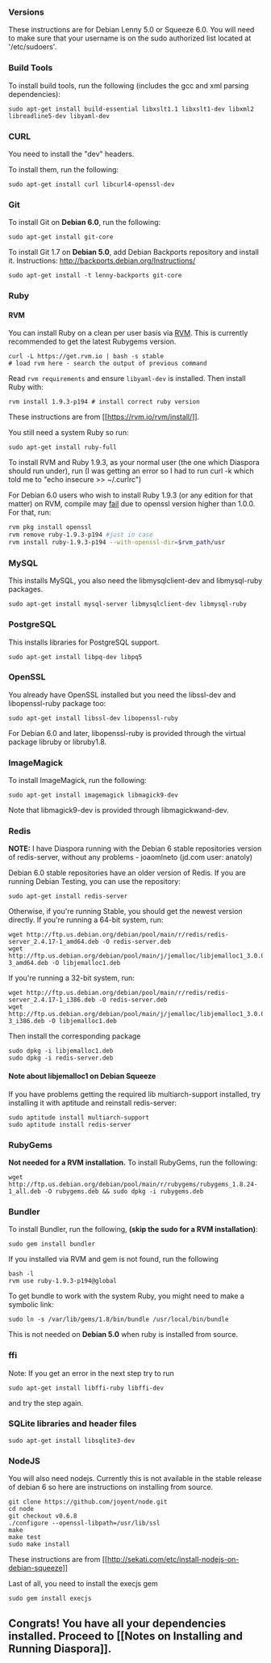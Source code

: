 ### Versions

These instructions are for Debian Lenny 5.0 or Squeeze 6.0.  You will need to make sure that your username is on the sudo authorized list located at '/etc/sudoers'.

### Build Tools

To install build tools, run the following (includes the gcc and xml parsing dependencies):

    sudo apt-get install build-essential libxslt1.1 libxslt1-dev libxml2 libreadline5-dev libyaml-dev

### CURL

You need to install the "dev" headers.

To install them, run the following:

    sudo apt-get install curl libcurl4-openssl-dev

### Git

To install Git on **Debian 6.0**, run the following:

    sudo apt-get install git-core

To install Git 1.7 on **Debian 5.0**, add Debian Backports repository and install it. Instructions: http://backports.debian.org/Instructions/

    sudo apt-get install -t lenny-backports git-core


### Ruby

#### RVM

You can install Ruby on a clean per user basis via [RVM](https://rvm.io/). This is currently recommended to get the latest Rubygems version.

    curl -L https://get.rvm.io | bash -s stable
    # load rvm here - search the output of previous command

Read `rvm requirements` and ensure `libyaml-dev` is installed. Then install Ruby with:

    rvm install 1.9.3-p194 # install correct ruby version

These instructions are from [[https://rvm.io/rvm/install/]].

You still need a system Ruby so run:

    sudo apt-get install ruby-full

To install RVM and Ruby 1.9.3, as your normal user (the one which Diaspora should run under), run (I was getting an error so I had to run curl -k which told me to "echo insecure >> ~/.curlrc")

For Debian 6.0 users who wish to install Ruby 1.9.3 (or any edition for that matter) on RVM, compile may [fail](https://rvm.beginrescueend.com/packages/openssl/) due to openssl version higher than 1.0.0. For that, run:

```bash
rvm pkg install openssl
rvm remove ruby-1.9.3-p194 #just in case
rvm install ruby-1.9.3-p194 --with-openssl-dir=$rvm_path/usr
```


### MySQL

This installs MySQL, you also need the libmysqlclient-dev and libmysql-ruby packages.

    sudo apt-get install mysql-server libmysqlclient-dev libmysql-ruby


### PostgreSQL

This installs libraries for PostgreSQL support.

    sudo apt-get install libpq-dev libpq5

### OpenSSL

You already have OpenSSL installed but you need the libssl-dev and libopenssl-ruby package too:

    sudo apt-get install libssl-dev libopenssl-ruby

For Debian 6.0 and later, libopenssl-ruby is provided through the virtual package libruby or libruby1.8.

### ImageMagick

To install ImageMagick, run the following:

    sudo apt-get install imagemagick libmagick9-dev

Note that libmagick9-dev is provided through libmagickwand-dev.

### Redis

**NOTE:** I have Diaspora running with the Debian 6 stable repositories version of redis-server, without any problems - joaomlneto (jd.com user: anatoly)

Debian 6.0 stable repositories have an older version of Redis.  If you are running Debian Testing, you can use the repository:

    sudo apt-get install redis-server

Otherwise, if you're running Stable, you should get the newest version directly.  If you're running a 64-bit system, run:

    wget http://ftp.us.debian.org/debian/pool/main/r/redis/redis-server_2.4.17-1_amd64.deb -O redis-server.deb
    wget http://ftp.us.debian.org/debian/pool/main/j/jemalloc/libjemalloc1_3.0.0-3_amd64.deb -O libjemalloc1.deb

If you're running a 32-bit system, run:

    wget http://ftp.us.debian.org/debian/pool/main/r/redis/redis-server_2.4.17-1_i386.deb -O redis-server.deb
    wget http://ftp.us.debian.org/debian/pool/main/j/jemalloc/libjemalloc1_3.0.0-3_i386.deb -O libjemalloc1.deb

Then install the corresponding package
 
    sudo dpkg -i libjemalloc1.deb
    sudo dpkg -i redis-server.deb

#### Note about libjemalloc1 on Debian Squeeze
If you have problems getting the required lib multiarch-support installed, try installing it with aptitude and reinstall redis-server:

    sudo aptitude install multiarch-support
    sudo aptitude install redis-server

### RubyGems

**Not needed for a RVM installation.**
To install RubyGems, run the following:

    wget http://ftp.us.debian.org/debian/pool/main/r/rubygems/rubygems_1.8.24-1_all.deb -O rubygems.deb && sudo dpkg -i rubygems.deb


### Bundler

To install Bundler, run the following, **(skip the sudo for a RVM installation)**:

    sudo gem install bundler 

If you installed via RVM and gem is not found, run the following

    bash -l
    rvm use ruby-1.9.3-p194@global

To get bundle to work with the system Ruby, you might need to make a symbolic link:

    sudo ln -s /var/lib/gems/1.8/bin/bundle /usr/local/bin/bundle

This is not needed on **Debian 5.0** when ruby is installed from source.


### ffi

Note: If you get an error in the next step try to run

    sudo apt-get install libffi-ruby libffi-dev

and try the step again.

### SQLite libraries and header files

    sudo apt-get install libsqlite3-dev

### NodeJS

You will also need nodejs. Currently this is not available in the stable release of debian 6 so here are instructions on installing from source.

    git clone https://github.com/joyent/node.git
    cd node
    git checkout v0.6.8
    ./configure --openssl-libpath=/usr/lib/ssl
    make
    make test
    sudo make install

These instructions are from [[http://sekati.com/etc/install-nodejs-on-debian-squeeze]]

Last of all, you need to install the execjs gem

    sudo gem install execjs


## Congrats! You have all your dependencies installed. Proceed to [[Notes on Installing and Running Diaspora]].